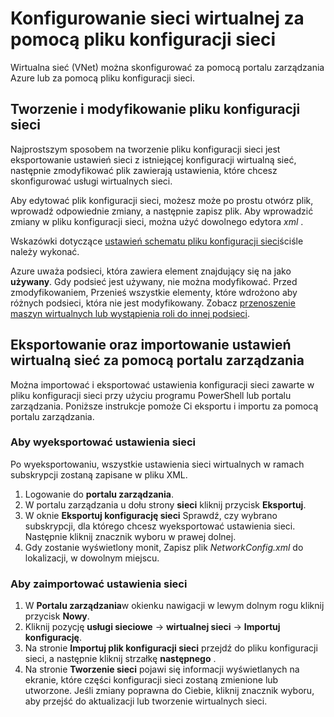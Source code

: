 <properties 
    pageTitle="Konfigurowanie sieci wirtualnej za pomocą pliku konfiguracji sieci" 
    description="Instrukcje dla eksportowanie oraz importowanie pliku konfiguracji sieci do portalu zarządzania Azure, aby można było utworzyć lub zmodyfikować wirtualnych sieci. " 
    services="virtual-network" 
    documentationCenter="" 
    authors="jimdial" 
    manager="carmonm" 
    editor="tysonn"/>

<tags
    ms.service="virtual-network"
    ms.devlang="na"
    ms.topic="article"
    ms.tgt_pltfrm="na"
    ms.workload="infrastructure-services" 
    ms.date="03/15/2016"
    ms.author="jdial"/>

# <a name="configure-a-virtual-network-using-a-network-configuration-file"></a>Konfigurowanie sieci wirtualnej za pomocą pliku konfiguracji sieci

Wirtualna sieć (VNet) można skonfigurować za pomocą portalu zarządzania Azure lub za pomocą pliku konfiguracji sieci.

## <a name="creating-and-modifying-a-network-configuration-file"></a>Tworzenie i modyfikowanie pliku konfiguracji sieci 
Najprostszym sposobem na tworzenie pliku konfiguracji sieci jest eksportowanie ustawień sieci z istniejącej konfiguracji wirtualną sieć, następnie zmodyfikować plik zawierają ustawienia, które chcesz skonfigurować usługi wirtualnych sieci.

Aby edytować plik konfiguracji sieci, możesz może po prostu otwórz plik, wprowadź odpowiednie zmiany, a następnie zapisz plik. Aby wprowadzić zmiany w pliku konfiguracji sieci, można użyć dowolnego edytora *xml* . 

Wskazówki dotyczące [ustawień schematu pliku konfiguracji sieci](https://msdn.microsoft.com/library/azure/jj157100.aspx)ściśle należy wykonać. 

Azure uważa podsieci, która zawiera element znajdujący się na jako **używany**. Gdy podsieć jest używany, nie można modyfikować. Przed zmodyfikowaniem, Przenieś wszystkie elementy, które wdrożono aby różnych podsieci, która nie jest modyfikowany.   Zobacz [przenoszenie maszyn wirtualnych lub wystąpienia roli do innej podsieci](virtual-networks-move-vm-role-to-subnet.md).

## <a name="export-and-import-virtual-network-settings-using-the-management-portal"></a>Eksportowanie oraz importowanie ustawień wirtualną sieć za pomocą portalu zarządzania  
Można importować i eksportować ustawienia konfiguracji sieci zawarte w pliku konfiguracji sieci przy użyciu programu PowerShell lub portalu zarządzania. Poniższe instrukcje pomoże Ci eksportu i importu za pomocą portalu zarządzania. 

### <a name="to-export-your-network-settings"></a>Aby wyeksportować ustawienia sieci
Po wyeksportowaniu, wszystkie ustawienia sieci wirtualnych w ramach subskrypcji zostaną zapisane w pliku XML. 

1. Logowanie do **portalu zarządzania**.
2. W portalu zarządzania u dołu strony **sieci** kliknij przycisk **Eksportuj**. 
3. W oknie **Eksportuj konfigurację sieci** Sprawdź, czy wybrano subskrypcji, dla którego chcesz wyeksportować ustawienia sieci. Następnie kliknij znacznik wyboru w prawej dolnej. 
4. Gdy zostanie wyświetlony monit, Zapisz plik *NetworkConfig.xml* do lokalizacji, w dowolnym miejscu.


### <a name="to-import-your-network-settings"></a>Aby zaimportować ustawienia sieci

1. W **Portalu zarządzania**w okienku nawigacji w lewym dolnym rogu kliknij przycisk **Nowy**.
2. Kliknij pozycję **usługi sieciowe** -> **wirtualnej sieci** -> **Importuj konfigurację**.
3. Na stronie **Importuj plik konfiguracji sieci** przejdź do pliku konfiguracji sieci, a następnie kliknij strzałkę **następnego** .
4. Na stronie **Tworzenie sieci** pojawi się informacji wyświetlanych na ekranie, które części konfiguracji sieci zostaną zmienione lub utworzone. Jeśli zmiany poprawna do Ciebie, kliknij znacznik wyboru, aby przejść do aktualizacji lub tworzenie wirtualnych sieci. 